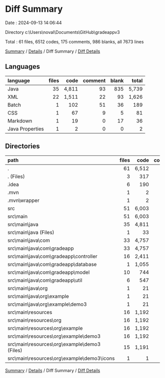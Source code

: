 # Diff Summary

Date : 2024-09-13 14:06:44

Directory c:\\Users\\noval\\Documents\\GitHub\\gradeappv3

Total : 61 files,  6512 codes, 175 comments, 986 blanks, all 7673 lines

[Summary](results.md) / [Details](details.md) / Diff Summary / [Diff Details](diff-details.md)

## Languages
| language | files | code | comment | blank | total |
| :--- | ---: | ---: | ---: | ---: | ---: |
| Java | 35 | 4,811 | 93 | 835 | 5,739 |
| XML | 22 | 1,511 | 22 | 93 | 1,626 |
| Batch | 1 | 102 | 51 | 36 | 189 |
| CSS | 1 | 67 | 9 | 5 | 81 |
| Markdown | 1 | 19 | 0 | 17 | 36 |
| Java Properties | 1 | 2 | 0 | 0 | 2 |

## Directories
| path | files | code | comment | blank | total |
| :--- | ---: | ---: | ---: | ---: | ---: |
| . | 61 | 6,512 | 175 | 986 | 7,673 |
| . (Files) | 3 | 317 | 56 | 59 | 432 |
| .idea | 6 | 190 | 0 | 0 | 190 |
| .mvn | 1 | 2 | 0 | 0 | 2 |
| .mvn\\wrapper | 1 | 2 | 0 | 0 | 2 |
| src | 51 | 6,003 | 119 | 927 | 7,049 |
| src\\main | 51 | 6,003 | 119 | 927 | 7,049 |
| src\\main\\java | 35 | 4,811 | 93 | 835 | 5,739 |
| src\\main\\java (Files) | 1 | 33 | 0 | 10 | 43 |
| src\\main\\java\\com | 33 | 4,757 | 91 | 821 | 5,669 |
| src\\main\\java\\com\\gradeapp | 33 | 4,757 | 91 | 821 | 5,669 |
| src\\main\\java\\com\\gradeapp\\controller | 16 | 2,411 | 41 | 419 | 2,871 |
| src\\main\\java\\com\\gradeapp\\database | 1 | 1,055 | 10 | 82 | 1,147 |
| src\\main\\java\\com\\gradeapp\\model | 10 | 744 | 21 | 201 | 966 |
| src\\main\\java\\com\\gradeapp\\util | 6 | 547 | 19 | 119 | 685 |
| src\\main\\java\\org | 1 | 21 | 2 | 4 | 27 |
| src\\main\\java\\org\\example | 1 | 21 | 2 | 4 | 27 |
| src\\main\\java\\org\\example\\demo3 | 1 | 21 | 2 | 4 | 27 |
| src\\main\\resources | 16 | 1,192 | 26 | 92 | 1,310 |
| src\\main\\resources\\org | 16 | 1,192 | 26 | 92 | 1,310 |
| src\\main\\resources\\org\\example | 16 | 1,192 | 26 | 92 | 1,310 |
| src\\main\\resources\\org\\example\\demo3 | 16 | 1,192 | 26 | 92 | 1,310 |
| src\\main\\resources\\org\\example\\demo3 (Files) | 15 | 1,191 | 26 | 92 | 1,309 |
| src\\main\\resources\\org\\example\\demo3\\icons | 1 | 1 | 0 | 0 | 1 |

[Summary](results.md) / [Details](details.md) / Diff Summary / [Diff Details](diff-details.md)